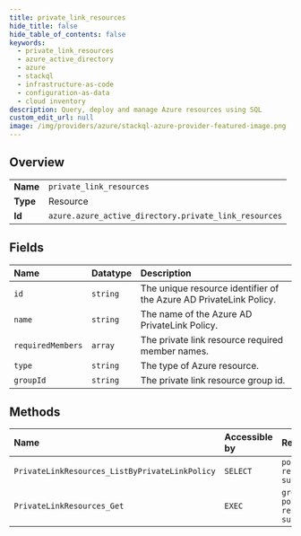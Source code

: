 ```yaml
---
title: private_link_resources
hide_title: false
hide_table_of_contents: false
keywords:
  - private_link_resources
  - azure_active_directory
  - azure    
  - stackql
  - infrastructure-as-code
  - configuration-as-data
  - cloud inventory
description: Query, deploy and manage Azure resources using SQL
custom_edit_url: null
image: /img/providers/azure/stackql-azure-provider-featured-image.png
---
```

  
    

## Overview
<table><tbody>
<tr><td><b>Name</b></td><td><code>private_link_resources</code></td></tr>
<tr><td><b>Type</b></td><td>Resource</td></tr>
<tr><td><b>Id</b></td><td><code>azure.azure_active_directory.private_link_resources</code></td></tr>
</tbody></table>

## Fields
| Name | Datatype | Description |
|:-----|:---------|:------------|
| `id` | `string` | The unique resource identifier of the Azure AD PrivateLink Policy. |
| `name` | `string` | The name of the Azure AD PrivateLink Policy. |
| `requiredMembers` | `array` | The private link resource required member names. |
| `type` | `string` | The type of Azure resource. |
| `groupId` | `string` | The private link resource group id. |
## Methods
| Name | Accessible by | Required Params |
|:-----|:--------------|:----------------|
| `PrivateLinkResources_ListByPrivateLinkPolicy` | `SELECT` | `policyName, resourceGroupName, subscriptionId` |
| `PrivateLinkResources_Get` | `EXEC` | `groupName, policyName, resourceGroupName, subscriptionId` |
